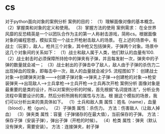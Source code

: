 # cs
对于python面向对象的案例分析
案例的目的：
    （1）理解面像对像的基本概念。
    （2）掌握类和对象的定义和使用。
    （3）掌握方法的使用
案例需求：
    在全世界风靡的反恐精英是一个以团队合作为主的第一人称射击游戏，简称cs。根据面像对象的编程思想，模拟实现一个战士开枪射击敌人的场景。
    在上述的场景中，有战士（玩家），敌人，枪共三个对象，其中枪又包括弹夹，子弹两个对象。场景中这几个对象间的关系如下：
    （1）战士和敌人属于人类，他们默认的血量有100.
    （2）战士射击时必须保障所持抢中的弹夹有子弹，并且每发射一次，弹夹中的子弹的数量就会减一；
    （3）战士射出的子弹击中了敌人，敌人由于子弹的杀伤力二出现掉血的现象，即每击中一次，敌人的血量就会减少5.
    流程图如下：
    创建战士对象——>创建弹夹对象———>创建子弹对象——>弹夹上子弹——>创建枪的对象——>枪安装弹夹——>出现敌人——>士兵拿枪——>士兵开枪——>士兵再次开枪
案例分析
    面像对象是最重要的是类的设计，所以对案例分析的时候，首先根据“名词提炼法”，分析业务流程中需要设计的类，然后分析所拥有的属性与方法。根
  据这个模拟的场景，我们可以分析出来的类具体如下。
    （1）士兵和敌人类
    属性：姓名（name），血量（blood），枪（gun）。
    （2）子弹类
    属性：杀伤力。
    方法：伤害敌人（让敌人掉血）
    （3）弹夹类
    属性：容量（子弹储存的在最大值），当前保存的子弹。
    方法：保存子弹（安装子弹），弹出子弹（开枪的时候）。
    （4）枪类
    属性：弹夹（默认没有弹夹，需要安装）。
    方法：连接弹夹，射子弹
